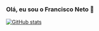 ### Olá, eu sou o Francisco Neto 👋
[![GitHub stats](https://github-readme-stats.vercel.app/api?username=fnetgit&theme=default)](https://github.com/fnetgit/github-readme-stats)
